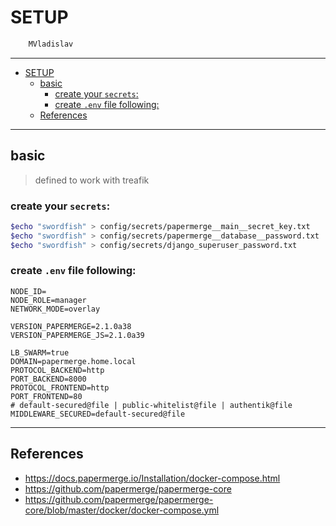 # SETUP

```sh
    MVladislav
```

---

- [SETUP](#setup)
  - [basic](#basic)
    - [create your `secrets`:](#create-your-secrets)
    - [create `.env` file following:](#create-env-file-following)
  - [References](#references)

---

## basic

> defined to work with treafik

### create your `secrets`:

```sh
$echo "swordfish" > config/secrets/papermerge__main__secret_key.txt
$echo "swordfish" > config/secrets/papermerge__database__password.txt
$echo "swordfish" > config/secrets/django_superuser_password.txt
```

### create `.env` file following:

```env
NODE_ID=
NODE_ROLE=manager
NETWORK_MODE=overlay

VERSION_PAPERMERGE=2.1.0a38
VERSION_PAPERMERGE_JS=2.1.0a39

LB_SWARM=true
DOMAIN=papermerge.home.local
PROTOCOL_BACKEND=http
PORT_BACKEND=8000
PROTOCOL_FRONTEND=http
PORT_FRONTEND=80
# default-secured@file | public-whitelist@file | authentik@file
MIDDLEWARE_SECURED=default-secured@file
```

---

## References

- <https://docs.papermerge.io/Installation/docker-compose.html>
- <https://github.com/papermerge/papermerge-core>
- <https://github.com/papermerge/papermerge-core/blob/master/docker/docker-compose.yml>
